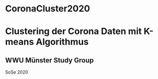 # CoronaCluster2020

# Clustering der Corona Daten mit K-means Algorithmus


## WWU Münster Study Group

SoSe 2020
